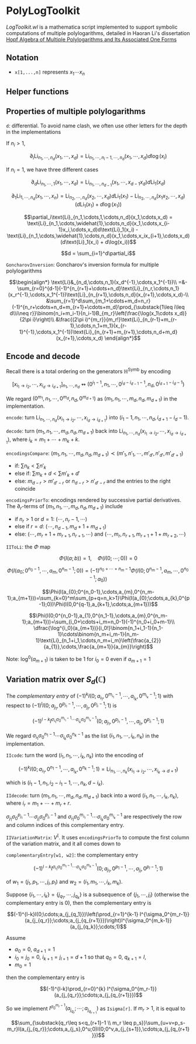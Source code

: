 # PolyLogToolkit



*LogToolkit.wl* is a mathematica script implemented to support symbolic computations of multiple polylogarithms, detailed in Haoran Li's dissertation [Hopf Algebra of Multiple Polylogarithms and Its Associated One Forms](https://lihaoranicefire.github.io/math/PersonalNotes/HopfAlgebraOfMultiplePolylogarithmsAndItsAssociatedOneForms.pdf)



## Notation

- `x[1,...,n]` represents $x_{1}\cdots x_{n}$



## Helper functions



## Properties of multiple polylogarithms

`d`: differential. To avoid name clash, we often use other letters for the depth in the implementations

If $n_i > 1$,
```math
\partial_i\text{Li}_{n_1,\cdots,n_d}(x_1,\cdots,x_d)=\text{Li}_{n_1,\cdots,n_i-1,\cdots,n_d}(x_1,\cdots,x_d) d\log(x_i)
```
If $n_i = 1$, we have three different cases
```math
\partial_d\text{Li}_{n_1,\cdots,1}(x_1,\cdots,x_d) = \text{Li}_{n_1,\cdots,n_{d-1}}(x_1,\cdots,x_{d-1}x_d) d\text{Li}_1(x_d)
```
```math
\partial_1\text{Li}_{1,\cdots,n_d}(x_1,\cdots,x_n) = \text{Li}_{n_2,\cdots,n_d}(x_2,\cdots,x_d) d\text{Li}_1(x_1) - \text{Li}_{n_2,\cdots,n_d}(x_1x_2,\cdots,x_d)(d\text{Li}_1(x_1) + d\log(x_1))
```
```math
\partial_i\text{Li}_{n_1,\cdots,1,\cdots,n_d}(x_1,\cdots,x_d) = \text{Li}_{n_1,\cdots,\widehat{1},\cdots,n_d}(x_1,\cdots,x_{i-1}x_i,\cdots,x_d)d\text{Li}_1(x_i) - \text{Li}_{n_1,\cdots,\widehat{1},\cdots,n_d}(x_1,\cdots,x_ix_{i+1},\cdots,x_d)(d\text{Li}_1(x_i) + d\log(x_i))
```
```math
d = \sum_{i=1}^d\partial_i
```

`GoncharovInversion`: Goncharov's inversion formula for multiple polylogarithms
```math
\begin{align*}
\text{Li}&_{n_d,\cdots,n_1}(x_d^{-1},\cdots,x_1^{-1})\\
=&-\sum_{r=0}^{d-1}(-1)^{n_{r+1}+\cdots+n_d}\text{Li}_{n_r,\cdots,n_1}(x_r^{-1},\cdots,x_1^{-1})\text{Li}_{n_{r+1},\cdots,n_d}(x_{r+1},\cdots,x_d)-\\
&\sum_{r=1}^d\sum_{m_1+\cdots+m_d=n_r}(-1)^{n_r+\cdots+n_d+m_{r+1}+\cdots+m_d}\prod_{\substack{1\leq i\leq d\\i\neq r}}\binom{n_i+m_i-1}{n_i-1}B_{m_r}\left(\frac{\log(x_1\cdots x_d)}{2\pi i}\right)\\
&\frac{(2\pi i)^{m_r}}{m_r!}\text{Li}_{n_{r-1}+m_{r-1},\cdots,n_1+m_1}(x_{r-1}^{-1},\cdots,x_1^{-1})\text{Li}_{n_{r+1}+m_{r+1},\cdots,n_d+m_d}(x_{r+1},\cdots,x_d)
\end{align*}
```



## Encode and decode

Recall there is a total ordering on the generators $\mathbb H^{\text{Symb}}$ by encoding
```math
[x_{i_1\to i_2},\cdots,x_{i_d\to i_{d+1}}]_{n_1,\cdots,n_d}\leftrightsquigarrow(0^{i_1-1},n_1,\cdots,0^{i_d-i_{d-1}-1},n_d,0^{i_{d+1}-i_d-1})
```
We regard $(0^{m_1},n_1,\cdots,0^{m_d},n_d,0^{m_{d+1}})$ as $(m_1,n_1,\cdots,m_d,n_d,m_{d+1})$ in the implementation.

`encode`: turn $\text{Li}_{n_1,\cdots,n_d}(x_{i_1\to i_2},\cdots,x_{i_d\to i_{d+1}})$ into $(i_1-1,n_1,\cdots,n_d,i_{d+1}-i_d-1)$.

`decode`: turn $(m_1,n_1,\cdots,m_d,n_d,m_{d+1})$ back into $\text{Li}_{n_1,\cdots,n_d}(x_{i_1\to i_2},\cdots,x_{i_d\to i_{d+1}})$, where $i_k=m_1+\cdots+m_k+k$.

`encodingsCompare`: $(m_1,n_1,\cdots,m_d,n_d,m_{d+1})\prec(m'_1,n'_1,\cdots,m'_{d'},n'_{d'},m'_{d'+1})$
- if: $\sum n_k < \sum n'_k$
- else if: $\sum m_k + d < \sum m'_k + d'$
- else: $m_{d-r} > m'_{d'-r}$ or $n_{d-r} > n'_{d'-r}$ and the entries to the right coincide

`encodingsPriorTo`: encodings rendered by successive partial derivatives. The $\partial_{r}$-terms of $(m_1,n_1,\cdots,m_d,n_d,m_{d+1})$ include
- if $n_r>1$ or $d=1$: $(\cdots,n_r-1,\cdots)$
- else if $r=d$: $(\cdots,n_{d-1},m_d+1+m_{d+1})$
- else: $(\cdots,m_{r}+1+m_{r+1},n_{r+1},\cdots)$ and $(\cdots,m_r,n_{r+1},m_{r+1}+1+m_{r+2},\cdots)$

`IIToLi`: the $\Phi$ map

```math
\Phi(I(a; b)) = 1,\quad \Phi(I(0; \cdots; 0)) = 0
```
```math
\Phi(I(a_{0};0^{n_0-1},\cdots,a_{m},0^{n_m-1};0))=(-1)^{n_0+\cdots+n_m-1}\Phi(I(0;0^{n_m-1},a_{m},\cdots,0^{n_0-1};a_{0}))
```
```math
\Phi(I(a_{0};0^{n_0-1},\cdots,a_{m},0^{n_m-1};a_{m+1}))=\sum_{k=0}^m\sum_{p+q=n_k>1}\Phi(I(a_{0};\cdots,a_{k},0^{p-1};0))\Phi(I(0,0^{q-1},a_{k+1},\cdots;a_{m+1}))
```
```math
\Phi(I(0;0^{n_0-1},a_{1},0^{n_1-1},\cdots,a_{m},0^{n_m-1};a_{m+1}))=\sum_{i_0+\cdots+i_m=n_0-1}(-1)^{n_0+i_0+m-1}\\
\dfrac{\log^{i_0}(a_{m+1})}{i_0!}\binom{n_1+i_1-1}{n_1-1}\cdots\binom{n_m+i_m-1}{n_m-1}\text{Li}_{n_1+i_1,\cdots,n_m+i_m}\left(\frac{a_{2}}{a_{1}},\cdots,\frac{a_{m+1}}{a_{m}}\right)
```
Note: $\log^0(a_{m+1})$ is taken to be $1$ for $i_0=0$ even if $a_{m+1}=1$



## Variation matrix over $S_d(\mathbb C)$

The *complementary entry* of $(-1)^kI(0;a_{i_1},0^{m_{i_1}-1},\cdots,a_{i_k},0^{m_{i_k}-1};1)$ with respect to $(-1)^lI(0;a_{j_1},0^{p_{j_1}-1},\cdots,a_{j_l},0^{p_{j_l}-1};1)$ is
```math
(-1)^{l-k} I^{\sigma_{i_1}\sigma_0^{m_{i_1}-1}\cdots\sigma_{i_k}\sigma_0^{m_{i_k}-1}}(0;a_{j_1},0^{p_{j_1}-1},\cdots,a_{j_l},0^{p_{j_l}-1};1)
```

We regard $\sigma_{i_1}\sigma_0^{n_1-1}\cdots\sigma_{i_k}\sigma_0^{n_k-1}$ as the list $(i_1,n_1,\cdots, i_k,n_k)$ in the implementation.

`IIcode`: turn the word $(i_1,n_1,\cdots, i_k,n_k)$ into the encoding of 
```math
(-1)^kI(0;a_{i_1},0^{n_1-1},\cdots,a_{i_k},0^{n_k-1};1)=\text{Li}_{n_1,\cdots,n_k}(x_{i_1\to i_2},\cdots,x_{i_k\to d+1})
```
which is $(i_1-1,n_1,i_2-i_1-1,\cdots,n_k,d-i_k)$.

`IIdecode`: turn $(m_1,n_1,\cdots,m_d,n_d,m_{d+1})$ back into a word $(i_1, n_1, \cdots, i_k, n_k)$, where $i_r=m_1+\cdots+m_r+r$.

$\sigma_{j_1}\sigma_0^{p_{j_1}-1}\cdots\sigma_{j_l}\sigma_0^{p_{j_l}-1}$ and $\sigma_{i_1}\sigma_0^{m_{i_1}-1}\cdots\sigma_{i_k}\sigma_0^{m_{i_k}-1}$ are respectively the row and column indices of this complementary entry.

`IIVariationMatrix`: $V^{\mathbb I}$. It uses `encodingsPriorTo`  to compute the first column of the variation matrix, and it all comes down to

`complementaryEntry[w1, w2]`: the complementary entry
```math
(-1)^{l-k} I^{\sigma_{i_1}\sigma_0^{m_1-1}\cdots\sigma_{i_k}\sigma_0^{m_k-1}}(0;a_{j_1},0^{p_1-1},\cdots,a_{j_l},0^{p_l-1};1)
```
of $w_1 = (j_1,p_1,\cdots,j_l,p_l)$ and $w_2 = (i_1,m_1,\cdots,i_k,m_k)$.

Suppose $\{i_1,\cdots,i_k\}=\{j_{q_1},\cdots,j_{q_k}\}$ is a subsequence of $\{j_1,\cdots,j_l\}$ (otherwise the complementary entry is 0), then the complementary entry is

```math
(-1)^{l-k}I(0;\cdots;a_{j_{q_1}})\left(\prod_{r=1}^{k-1} I^{\sigma_0^{m_r-1}}(a_{j_{q_r}};\cdots;a_{j_{q_{r+1}}})\right)I^{\sigma_0^{m_k-1}}(a_{j_{q_k}};\cdots;1)
```
Assume
- $a_0=0$, $a_{d+1}=1$
- $i_0=j_0=0$, $i_{k+1}=j_{l+1}=d+1$ so that $q_0=0$, $q_{k+1}=l$,
- $m_0=1$

then the complementary entry is
```math
(-1)^{l-k}\prod_{r=0}^{k} I^{\sigma_0^{m_r-1}}(a_{j_{q_r}};\cdots;a_{j_{q_{r+1}}})
```
So we implement $I^{\sigma_0^{m_r-1}}(a_{j_{q_r}};\cdots;a_{j_{q_{r+1}}})$ as `Isigma[r]`. If $m_r > 1$, it is equal to
```math
\sum_{\substack{q_r\leq s<q_{r+1}-1 \\ m_r \leq p_s}}\sum_{u+v=p_s-m_r}I(a_{j_{q_r}};\cdots,a_{j_s},0^u;0)I(0;0^v,a_{j_{s+1}},\cdots;a_{j_{q_{r+1}}})
```